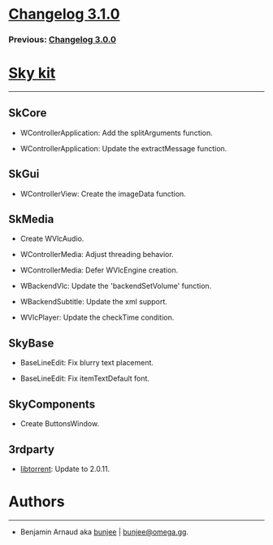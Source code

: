 # [Changelog 3.1.0](https://omega.gg/Sky/changes/2.1.0.html)

### Previous: [Changelog 3.0.0](3.0.0.html)

# [Sky kit](https://omega.gg/Sky)
---

## SkCore

- WControllerApplication: Add the splitArguments function.

- WControllerApplication: Update the extractMessage function.


## SkGui

- WControllerView: Create the imageData function.


## SkMedia

- Create WVlcAudio.

- WControllerMedia: Adjust threading behavior.

- WControllerMedia: Defer WVlcEngine creation.

- WBackendVlc: Update the 'backendSetVolume' function.

- WBackendSubtitle: Update the xml support.

- WVlcPlayer: Update the checkTime condition.


## SkyBase

- BaseLineEdit: Fix blurry text placement.

- BaseLineEdit: Fix itemTextDefault font.


## SkyComponents

- Create ButtonsWindow.


## 3rdparty

- [libtorrent](https://github.com/arvidn/libtorrent): Update to 2.0.11.


# Authors
---

- Benjamin Arnaud aka [bunjee](https://bunjee.me) | <bunjee@omega.gg>.

